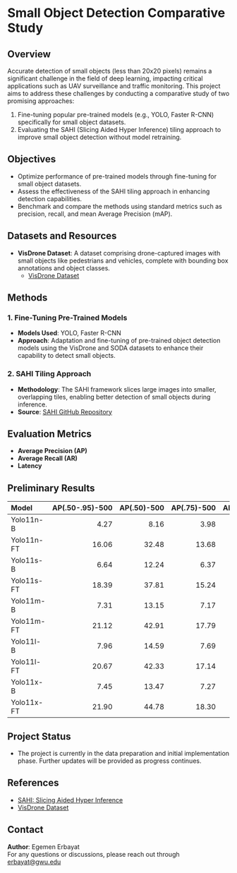 # Small Object Detection Comparative Study

## Overview
Accurate detection of small objects (less than 20x20 pixels) remains a significant challenge in the field of deep learning, impacting critical applications such as UAV surveillance and traffic monitoring. This project aims to address these challenges by conducting a comparative study of two promising approaches:

1. Fine-tuning popular pre-trained models (e.g., YOLO, Faster R-CNN) specifically for small object datasets.
2. Evaluating the SAHI (Slicing Aided Hyper Inference) tiling approach to improve small object detection without model retraining.

## Objectives
- Optimize performance of pre-trained models through fine-tuning for small object datasets.
- Assess the effectiveness of the SAHI tiling approach in enhancing detection capabilities.
- Benchmark and compare the methods using standard metrics such as precision, recall, and mean Average Precision (mAP).

## Datasets and Resources
- **VisDrone Dataset**: A dataset comprising drone-captured images with small objects like pedestrians and vehicles, complete with bounding box annotations and object classes.
  - [VisDrone Dataset](https://github.com/VisDrone/VisDrone-Dataset)

## Methods
### 1. Fine-Tuning Pre-Trained Models
- **Models Used**: YOLO, Faster R-CNN
- **Approach**: Adaptation and fine-tuning of pre-trained object detection models using the VisDrone and SODA datasets to enhance their capability to detect small objects.

### 2. SAHI Tiling Approach
- **Methodology**: The SAHI framework slices large images into smaller, overlapping tiles, enabling better detection of small objects during inference.
- **Source**: [SAHI GitHub Repository](https://github.com/obss/sahi)

## Evaluation Metrics

- **Average Precision (AP)**
- **Average Recall (AR)**
- **Latency**

## Preliminary Results
| Model              | AP(.50-.95)-500 | AP(.50)-500 | AP(.75)-500 | AR(.50-.95)-1 | AR(.50-.95)-10 | AR(.50-.95)-100 | AR(.50-.95)-500 |
|:-------------------|----------------:|------------:|------------:|--------------:|---------------:|----------------:|----------------:|
| Yolo11n-B          |            4.27 |        8.16 |        3.98 |          1.64 |           5.65 |            6.41 |            6.41 |
| Yolo11n-FT         |           16.06 |       32.48 |       13.68 |          7.32 |          17.33 |           21.84 |           21.84 |
| Yolo11s-B          |            6.64 |       12.24 |        6.37 |          2.59 |           8.11 |            9.74 |            9.74 |
| Yolo11s-FT         |           18.39 |       37.81 |       15.24 |          8.32 |          20.29 |           25.43 |           25.43 |
| Yolo11m-B          |            7.31 |       13.15 |        7.17 |          2.85 |           8.83 |           10.43 |           10.43 |
| Yolo11m-FT         |           21.12 |       42.91 |       17.79 |          9.16 |          22.99 |           28.68 |           28.69 |
| Yolo11l-B          |            7.96 |       14.59 |        7.69 |          3.21 |           9.71 |           11.30 |           11.30 |
| Yolo11l-FT         |           20.67 |       42.33 |       17.14 |          9.25 |          22.86 |           28.80 |           28.80 |
| Yolo11x-B          |            7.45 |       13.47 |        7.27 |          3.05 |           9.24 |           10.73 |           10.73 |
| Yolo11x-FT         |           21.90 |       44.78 |       18.30 |          9.54 |          24.13 |           30.20 |           30.20 |


## Project Status
- The project is currently in the data preparation and initial implementation phase. Further updates will be provided as progress continues.

## References
- [SAHI: Slicing Aided Hyper Inference](https://github.com/obss/sahi)
- [VisDrone Dataset](https://github.com/VisDrone/VisDrone-Dataset)

## Contact
**Author**: Egemen Erbayat  
For any questions or discussions, please reach out through erbayat@gwu.edu 
